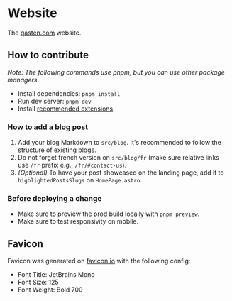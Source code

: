 # Website

The [qasten.com](https://www.qasten.com) website.

## How to contribute

_Note: The following commands use pnpm, but you can use other package managers._

- Install dependencies: `pnpm install`
- Run dev server: `pnpm dev`
- Install [recommended extensions](https://code.visualstudio.com/docs/configure/extensions/extension-marketplace#_recommended-extensions).

### How to add a blog post

1. Add your blog Markdown to `src/blog`. It's recommended to follow the structure of existing blogs.
2. Do not forget french version on `src/blog/fr` (make sure relative links use `/fr` prefix e.g., `/fr/#contact-us`).
3. _(Optional)_ To have your post showcased on the landing page, add it to `highlightedPostsSlugs` on `HomePage.astro`.

### Before deploying a change

- Make sure to preview the prod build locally with `pnpm preview`.
- Make sure to test responsivity on mobile.

## Favicon

Favicon was generated on [favicon.io](https://favicon.io/) with the following config:

- Font Title: JetBrains Mono
- Font Size: 125
- Font Weight: Bold 700
